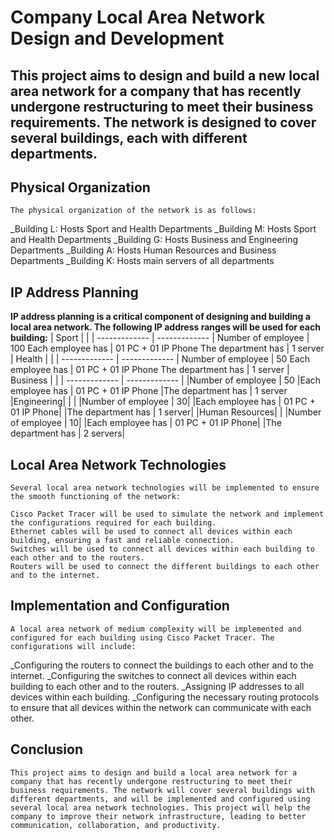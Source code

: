 # Company Local Area Network Design and Development
## This project aims to design and build a new local area network for a company that has recently undergone restructuring to meet their business requirements. The network is designed to cover several buildings, each with different departments.

## Physical Organization
    The physical organization of the network is as follows:

_Building L: Hosts Sport and Health Departments
_Building M: Hosts Sport and Health Departments
_Building G: Hosts Business and Engineering Departments
_Building A: Hosts Human Resources and Business Departments
_Building K: Hosts main servers of all departments
## IP Address Planning
**IP address planning is a critical component of designing and building a local area network. The following IP address ranges will be used for each building:**
| Sport |  |
| ------------- | ------------- |
Number of employee | 100
Each employee has | 01 PC + 01 IP Phone
The department has | 1 server
| Health |  |
| ------------- | ------------- |
Number of employee | 50
Each employee has | 01 PC + 01 IP Phone
The department has | 1 server
| Business | |
| ------------- | ------------- |
|Number of employee | 50
|Each employee has | 01 PC + 01 IP Phone
|The department has | 1 server
|Engineering| | |
|Number of employee | 30|
|Each employee has | 01 PC + 01 IP Phone|
|The department has | 1 server|
|Human Resources| |
|Number of employee | 10|
|Each employee has | 01 PC + 01 IP Phone|
|The department has | 2 servers|

## Local Area Network Technologies
    Several local area network technologies will be implemented to ensure the smooth functioning of the network:

    Cisco Packet Tracer will be used to simulate the network and implement the configurations required for each building.
    Ethernet cables will be used to connect all devices within each building, ensuring a fast and reliable connection.
    Switches will be used to connect all devices within each building to each other and to the routers.
    Routers will be used to connect the different buildings to each other and to the internet.
## Implementation and Configuration
    A local area network of medium complexity will be implemented and configured for each building using Cisco Packet Tracer. The configurations will include:

_Configuring the routers to connect the buildings to each other and to the internet.
_Configuring the switches to connect all devices within each building to each other and to the routers.
_Assigning IP addresses to all devices within each building.
_Configuring the necessary routing protocols to ensure that all devices within the network can communicate with each other.
## Conclusion
    This project aims to design and build a local area network for a company that has recently undergone restructuring to meet their business requirements. The network will cover several buildings with different departments, and will be implemented and configured using several local area network technologies. This project will help the company to improve their network infrastructure, leading to better communication, collaboration, and productivity.
